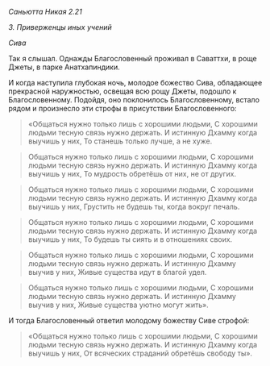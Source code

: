 *Саньютта Никая 2\.21*

*3\. Приверженцы иных учений*

*Сива*

Так я слышал\. Однажды Благословенный проживал в Саваттхи, в роще Джеты, в парке Анатхапиндики\.

И когда наступила глубокая ночь, молодое божество Сива, обладающее прекрасной наружностью, освещая всю рощу Джеты, подошло к Благословенному\. Подойдя, оно поклонилось Благословенному, встало рядом и произнесло эти строфы в присутствии Благословенного:

> «Общаться нужно только лишь с хорошими людьми,
> С хорошими людьми тесную связь нужно держать\.
> И истинную Дхамму когда выучишь у них,
> То станешь только лучше, а не хуже\.

> Общаться нужно только лишь с хорошими людьми,
> С хорошими людьми тесную связь нужно держать\.
> И истинную Дхамму когда выучишь у них,
> То мудрость обретёшь от них, не от других\.

> Общаться нужно только лишь с хорошими людьми,
> С хорошими людьми тесную связь нужно держать\.
> И истинную Дхамму когда выучишь у них,
> Грустить не будешь ты, когда вокруг печаль\.

> Общаться нужно только лишь с хорошими людьми,
> С хорошими людьми тесную связь нужно держать\.
> И истинную Дхамму когда выучишь у них,
> То будешь ты сиять и в отношениях своих\.

> Общаться нужно только лишь с хорошими людьми,
> С хорошими людьми тесную связь нужно держать\.
> И истинную Дхамму выучив у них,
> Живые существа идут в благой удел\.

> Общаться нужно только лишь с хорошими людьми,
> С хорошими людьми тесную связь нужно держать\.
> И истинную Дхамму выучив у них,
> Живые существа уютно могут жить»\.

И тогда Благословенный ответил молодому божеству Сиве строфой:

> «Общаться нужно только лишь с хорошими людьми,
> С хорошими людьми тесную связь нужно держать\.
> И истинную Дхамму когда выучишь у них,
> От всяческих страданий обретёшь свободу ты»\.
